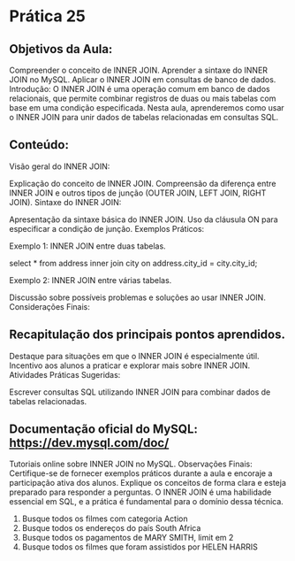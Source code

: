 # Prática 25


## Objetivos da Aula:

Compreender o conceito de INNER JOIN.
Aprender a sintaxe do INNER JOIN no MySQL.
Aplicar o INNER JOIN em consultas de banco de dados.
Introdução:
O INNER JOIN é uma operação comum em banco de dados relacionais, que permite combinar registros de duas ou mais tabelas com base em uma condição especificada. Nesta aula, aprenderemos como usar o INNER JOIN para unir dados de tabelas relacionadas em consultas SQL.

## Conteúdo:

Visão geral do INNER JOIN:

Explicação do conceito de INNER JOIN.
Compreensão da diferença entre INNER JOIN e outros tipos de junção (OUTER JOIN, LEFT JOIN, RIGHT JOIN).
Sintaxe do INNER JOIN:

Apresentação da sintaxe básica do INNER JOIN.
Uso da cláusula ON para especificar a condição de junção.
Exemplos Práticos:

Exemplo 1: INNER JOIN entre duas tabelas.

select
	*
from 
	address 
inner join 
	city on address.city_id = city.city_id;

  
Exemplo 2: INNER JOIN entre várias tabelas.


Discussão sobre possíveis problemas e soluções ao usar INNER JOIN.
Considerações Finais:

## Recapitulação dos principais pontos aprendidos.
Destaque para situações em que o INNER JOIN é especialmente útil.
Incentivo aos alunos a praticar e explorar mais sobre INNER JOIN.
Atividades Práticas Sugeridas:

Escrever consultas SQL utilizando INNER JOIN para combinar dados de tabelas relacionadas.

## Documentação oficial do MySQL: https://dev.mysql.com/doc/
Tutoriais online sobre INNER JOIN no MySQL.
Observações Finais:
Certifique-se de fornecer exemplos práticos durante a aula e encoraje a participação ativa dos alunos. Explique os conceitos de forma clara e esteja preparado para responder a perguntas. O INNER JOIN é uma habilidade essencial em SQL, e a prática é fundamental para o domínio dessa técnica.


1) Busque todos os filmes com categoria Action
2) Busque todos os endereços do país South Africa
3) Busque todos os pagamentos de MARY SMITH, limit em 2
4) Busque todos os filmes que foram assistidos por HELEN HARRIS
